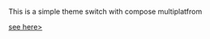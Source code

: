 This is a simple theme switch with compose multiplatfrom

[see here></video>](https://www.linkedin.com/posts/shadman-adman_kmp-compose-android-activity-7312115627500937218-XaSd?utm_source=share&utm_medium=member_desktop&rcm=ACoAABO6Y5cBptehRWpNMwcSvouegwLeLzLE7Mw)
